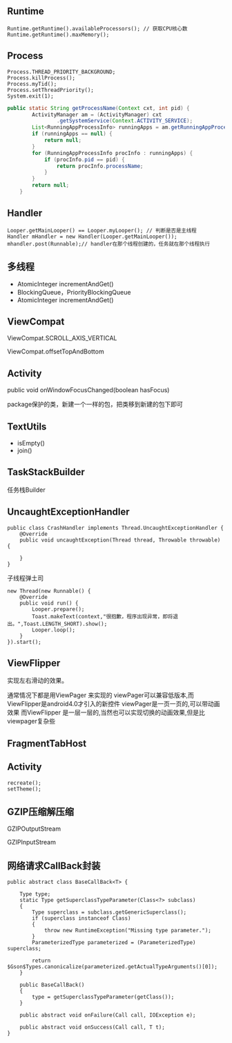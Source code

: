 ## Runtime

```
Runtime.getRuntime().availableProcessors(); // 获取CPU核心数
Runtime.getRuntime().maxMemory();
```

## Process

```
Process.THREAD_PRIORITY_BACKGROUND;
Process.killProcess();
Process.myTid();
Process.setThreadPriority();
System.exit(1);
```

```java
public static String getProcessName(Context cxt, int pid) {
        ActivityManager am = (ActivityManager) cxt
                .getSystemService(Context.ACTIVITY_SERVICE);
        List<RunningAppProcessInfo> runningApps = am.getRunningAppProcesses();
        if (runningApps == null) {
            return null;
        }
        for (RunningAppProcessInfo procInfo : runningApps) {
            if (procInfo.pid == pid) {
                return procInfo.processName;
            }
        }
        return null;
    }
```

## Handler

```
Looper.getMainLooper() == Looper.myLooper(); // 判断是否是主线程
Handler mHandler = new Handler(Looper.getMainLooper());
mhandler.post(Runnable);// handler在那个线程创建的，任务就在那个线程执行
```

## 多线程

- AtomicInteger incrementAndGet()
- BlockingQueue，PriorityBlockingQueue
- AtomicInteger incrementAndGet()

## ViewCompat

ViewCompat.SCROLL_AXIS_VERTICAL

ViewCompat.offsetTopAndBottom

## Activity

public void onWindowFocusChanged(boolean hasFocus)

package保护的类，新建一个一样的包，把类移到新建的包下即可

## TextUtils

- isEmpty()
- join()

## TaskStackBuilder

任务栈Builder

## UncaughtExceptionHandler

```
public class CrashHandler implements Thread.UncaughtExceptionHandler {
    @Override
    public void uncaughtException(Thread thread, Throwable throwable) {
        
    }
}
```
子线程弹土司
```
new Thread(new Runnable() {
    @Override
    public void run() {
        Looper.prepare();
        Toast.makeText(context,"很抱歉，程序出现异常，即将退出。",Toast.LENGTH_SHORT).show();
        Looper.loop();
    }
}).start();
```
## ViewFlipper

实现左右滑动的效果。

通常情况下都是用ViewPager 来实现的
viewPager可以兼容低版本,而ViewFlipper是android4.0才引入的新控件
viewPager是一页一页的,可以带动画效果
而ViewFlipper 是一层一层的,当然也可以实现切换的动画效果,但是比viewpager复杂些

## FragmentTabHost

## Activity

    recreate();
    setTheme();
## GZIP压缩解压缩

GZIPOutputStream

GZIPInputStream

## 网络请求CallBack封装

```
public abstract class BaseCallBack<T> {
    
    Type type;
    static Type getSuperclassTypeParameter(Class<?> subclass)
    {
        Type superclass = subclass.getGenericSuperclass();
        if (superclass instanceof Class)
        {
            throw new RuntimeException("Missing type parameter.");
        }
        ParameterizedType parameterized = (ParameterizedType) superclass;

        return $Gson$Types.canonicalize(parameterized.getActualTypeArguments()[0]);
    }

    public BaseCallBack()
    {
        type = getSuperclassTypeParameter(getClass());
    }

    public abstract void onFailure(Call call, IOException e);

    public abstract void onSuccess(Call call, T t);
}
```